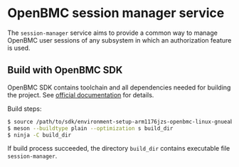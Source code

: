 # OpenBMC session manager service

The `session-manager` service aims to provide a common way to manage OpenBMC user sessions of any subsystem in which an authorization feature is used.

## Build with OpenBMC SDK
OpenBMC SDK contains toolchain and all dependencies needed for building the
project. See [official
documentation](https://github.com/openbmc/docs/blob/master/development/dev-environment.md#download-and-install-sdk)
for details.

Build steps:
```sh
$ source /path/to/sdk/environment-setup-arm1176jzs-openbmc-linux-gnueabi
$ meson --buildtype plain --optimization s build_dir
$ ninja -C build_dir
```
If build process succeeded, the directory `build_dir` contains executable file
`session-manager`.
